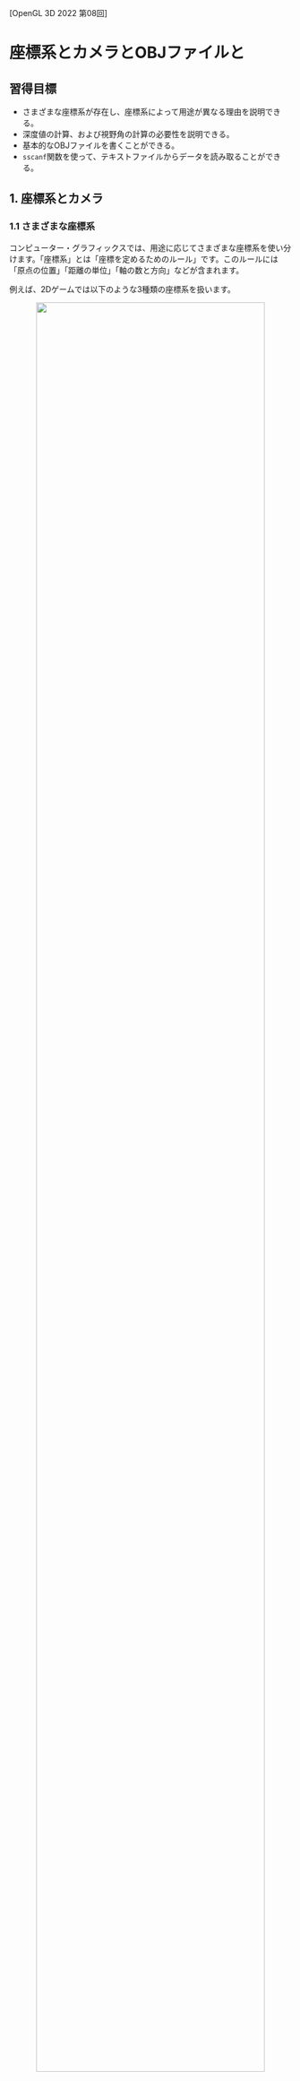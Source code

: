 [OpenGL 3D 2022 第08回]

# 座標系とカメラとOBJファイルと

## 習得目標

* さまざまな座標系が存在し、座標系によって用途が異なる理由を説明できる。
* 深度値の計算、および視野角の計算の必要性を説明できる。
* 基本的なOBJファイルを書くことができる。
* `sscanf`関数を使って、テキストファイルからデータを読み取ることができる。

## 1. 座標系とカメラ

### 1.1 さまざまな座標系

コンピューター・グラフィックスでは、用途に応じてさまざまな座標系を使い分けます。「座標系」とは「座標を定めるためのルール」です。このルールには「原点の位置」「距離の単位」「軸の数と方向」などが含まれます。

例えば、2Dゲームでは以下のような3種類の座標系を扱います。

<p align="center">
<img src="images/08_coordinates_2D.png" width="90%" /><br>
[ワールド座標系]&emsp;&emsp;&emsp;
[クリップ座標系]&emsp;&emsp;&emsp;
[スクリーン座標系]
</p>

* ワールド座標系:<br>
わたしたちが物体の表示位置を決めるときに使います。ワールド座標系には、表示範囲の制限がありません。

* クリップ座標系:<br>
GPUが物体の憑依位置を決めるときに使います。表示範囲は-1～+1で、変更することはできません。表示範囲を超えた位置のデータを切り捨てるための座標系

* スクリーン座標系:<br>
GPUが実際の表示範囲を決めるときに使います。表示範囲は`glViewport`関数を使って設定します。

2Dゲームの場合、人間が扱うワールド座標系からGPUが理解できるクリップ座標系へと変換すれば、それ以上何もする必要はありませんでした。

また、2Dゲームのワールド座標系の単位は「ピクセル」です。そのため、同じく「ピクセル」を単位とするスクリーン座標系は、ワールド座標系と同じものとして扱うことができました。

しかし本当は、上記の3つ以外にさまざまな座標系が隠れています。それらの座標系は、2Dゲームでは他の座標系と同じルールになるので変換の必要がありません。そのため、表に出てこなかったのです。

3Dモデルを表示するには、これまで隠れていたさまざまな座標系についても理解しなければなりません。

以下の図は、コンピューター・グラフィックスで使われる一般的な座標系とその関係を表しています。それぞれの座標系が、異なる原点と軸を持っていることに注目してください。

<p align="center">
<img src="images/08_coordinates_local_00.png" width="12%" />
<img src="images/08_coordinates_local_01.png" width="12%" />
<img src="images/08_arrow.png" width="4%" />
<img src="images/08_coordinates_world.png" width="20%" />
<img src="images/08_arrow.png" width="4%" />
<img src="images/08_coordinates_view.png" width="30%" />
<img src="images/08_arrow.png" width="4%" /><br>
[ローカル座標系]&emsp;&emsp;&emsp;&emsp;
[ワールド座標系]&emsp;&emsp;&emsp;&emsp;&emsp;
[ビュー座標系]&emsp;&emsp;&emsp;<br>
<br>
<img src="images/08_coordinates_clip.png" width="30%" />
<img src="images/08_arrow.png" width="4%" />
<img src="images/08_coordinates_ndc.png" width="20%" />
<img src="images/08_arrow.png" width="4%" />
<img src="images/08_coordinates_screen.png" width="30%" /><br>
[クリップ座標系]&emsp;&emsp;&emsp;&emsp;
[正規化デバイス座標系]&emsp;&emsp;&emsp;
[スクリーン座標系]
</p>

* **ローカル座標系**<br>
3Dモデルを定義する座標系です。モデル座標系、オブジェクト座標系とも呼ばれます。一般的に、頂点シェーダの入力はこの座標系になります。原点は、3Dモデルの中心か足元とされることが多いです。2Dゲームの場合、回転、拡大縮小を行ったり、ゲームオブジェクトに複数の画像を貼り付けたりするときに登場します。それらを行わない場合は登場しません。

* **ワールド座標系**<br>
3Dモデル同士の位置関係を定義する座標系です。原点はシーンの中心とされることが多いです。ローカル座標系からワールド座標系への変換は「モデル変換」または「ワールド変換」と呼ばれます。2Dゲームと3Dゲームの両方にとって、もっとも重要な座標系になります。

* **ビュー座標系**<br>
視点を基準とする座標系です。カメラ座標系、視点(Eye)座標系とも呼ばれます。原点は視点の座標になります。ワールド座標系からビュー座標系への変換は「ビュー変換」と呼ばれます。多くの2Dゲームでは、カメラの位置と向きが固定されていることから、ビュー座標系を飛ばして直接クリップ座標系へと変換するほうが効率的です。そのため、表に見えることは少ないです。

* **クリップ座標系**<br>
クリッピングという、画面に映らない部分を除去する処理のための座標系です。頂点シェーダ(テッセレータやジオメトリシェーダも使う場合、それらの中で最後に実行されるシェーダ)から出力される座標は、この座標系で定義されていなければなりません。ビュー座標系からクリップ座標系への変換は「プロジェクション変換」と呼ばれます。GPUが直接扱えるのはこの座標系だけなので、2Dでも3Dでも意識せざるを得ません。

* **正規化デバイス(NDC)座標系**<br>
クリップ座標系のX,Y,Z要素をW要素で除算した座標系です。この変換はクリッピングの直後に行われ、PAへの入力になります。英語の頭文字(Normalized Device Coordinates)から、NDC座標系とも呼ばれます。<br>
頂点座標を正規化デバイス座標系に変換したとき、XYZのいずれかの要素が1より大きいか、または-1より小さい場合は描画がスキップされます。画面外の頂点を描画するのは無駄だからです。クリップ座標系から正規化デバイス座標系への変換は`GPU`が自動的に行います。そのため、この変換には特に名前はありません。<br>
2Dゲームの場合、クリップ座標系の`w`要素は常に`1`です。座標を`1`で除算しても結果は変わらないため、正規化デバイス座標系を意識することはありません。

* **スクリーン座標系**<br>
フレームバッファ上の座標系です。ウィンドウ座標系とも呼ばれます。OpenGLでは左下が原点です。ここまでの座標系は3D座標(2Dは3Dの特殊ケース)を扱いましたが、スクリーン座標系は2Dの座標系になります。3Dの正規化デバイス座標系から2Dスクリーン座標系への変換は`GPU`が自動的に行います。そのため、この変換には特に名前はありません。

このように多くの座標系を扱わなくてはならない理由は、それぞれの座標系ごとに、得意な座標の操作、苦手な座標の操作が存在するためです。例えば、物体の向きや大きさを変更するにはローカル座標系が適しています。

一方で、カメラから見た景色を扱うにはビュー座標系が、「画面外」を判定するにはクリップ座標系が適しています。

>ある座標系で定義された座標を、別の座標系で表される座標に変換する操作を「座標変換」といいます。

### 1.2 右手座標系と左手座標系

ここまでは、目的に応じた座標系を説明してきました。それとは別に、各軸の向きに注目した座標系の分類があります。それが、「右手座標系」と「左手座標系」です。これは、親指から順にX,Y,Zの軸を割り当てていった時、ある座標系がどちらの手で表現できるかを示しています。

<p align="center">
<img src="images/03_handed_coordinates.png" width="50%" />
</p>

OpenGLでは伝統的に右手座標系が使われます。右手座標系は数学で一般的な座標系だからです。ところが、クリップ座標系から先、つまりフラグメントシェーダーでは左手座標系が使われます。GPUにとっては、左手座標系ほうが扱いやすいからです。

このため、OpenGLの頂点シェーダーは、通常の座標変換に加えて右手座標系と左手座標系の変換も行う必要があります。幸いなことに、右手座標系と左手座標系の変換はZ座標の符号を逆にするだけです。

>**【最初から左手座標系を使うわけにはいかないの？】**<br>
>可能です。実際、そのほうが座標変換は分かりやすくなるでしょう。しかし、現代のGPUは左手座標系を採用するDirectXとともに発展してきましたが、OpenGLはそれ以前から右手座標系を採用していました。<br>
そうした歴史的背景から、既存のOpenGL用プログラムやライブラリは、ほとんどが右手座標系を採用しています。そのため、右手座標系を使うほうがライブラリを利用しやすくなります。もちろん、既存の資産を捨て去り、全てのプログラムを自分で作り上げるつもりなら、どちらでも好きな座標系を使うことができます。

### 1.3 深度テストを有効にする

一枚板が回転するだけでは立体感が足りませんね。もう少しデータを追加してみましょう。プリミティブバッファの表示テスト用のデータを、次のように変更してください。

```diff
   // プリミティブバッファの表示テスト用データを追加
   {
     const Mesh::Vertex vertices[] = {
-      { { -1, -1,  0 }, { 0, 0 } },
-      { {  1, -1,  0 }, { 1, 0 } },
-      { {  1,  1,  0 }, { 1, 1 } },
-      { { -1,  1,  0 }, { 0, 1 } },
+      { { -1, -1,  1 }, { 0, 0 } },
+      { {  1, -1,  1 }, { 1, 0 } },
+      { {  1,  1,  1 }, { 1, 1 } },
+      { { -1,  1,  1 }, { 0, 1 } },
+
+      { {  1, -1, -1 }, { 0, 0 } },
+      { { -1, -1, -1 }, { 1, 0 } },
+      { { -1,  1, -1 }, { 1, 1 } },
+      { {  1,  1, -1 }, { 0, 1 } },
     };
     const uint16_t indices[] = {
       0, 1, 2, 2, 3, 0,
+      4, 5, 6, 6, 7, 4,
     };
     primitiveBuffer->AddPrimitive(
```

データを変更したら、ビルドして実行してください。2枚の平面が表示されていたら成功です。ですが、見え方がすこし変です。奥にあるはずの平面が、手前の平面を透かして見えてしまっています。

<p align="center">
<img src="images/08_result_00.png" width="45%" />
</p>

奥にあるはずの平面が透けて見えるのは、OpenGLがインデックスデータを前から順番に描画し、ピクセルは「描いた順番で上書き」されるためです。OpenGLの初期設定では、空間における前後関係は一切考慮されないのです。

OpenGLで前後関係を考慮させるには「深度テスト」を有効にする必要があります。`MainLoop`関数にある「3Dモデルの表示テスト」プログラムに、次のプログラムを追加してください。

```diff
     {
       glUseProgram(*progStandard3D);
       glBindVertexArray(*primitiveBuffer->GetVAO());
+
+      glEnable(GL_DEPTH_TEST); // 深度テストを有効化

       // アスペクト比をユニフォーム変数にコピー
       int w, h;
```

`glEnable`(ジーエル・イネーブル)関数は、指定されたOpenGLコンテキストの機能を有効にします。

<p><code class="tnmai_code"><strong>【書式】</strong><br>
void glEnable(機能を表すマクロ定数);
</code></p>

深度テストを示すマクロ定数は`GL_DEPTH_TEST`(ジーエル・デプス・テスト)です。

#### 深度テストと深度バッファ

ピクセルの深度値(奥行き方向の位置をあらわす値)は、自動的に「深度バッファ」に書き込まれます。深度バッファの縦横サイズはカラーバッファと同じで、画面に表示される各ピクセルの深度値が記録されます。

深度テストを有効にすると、以前の描画で書き込まれた深度バッファの値と、これから書き込もうとするピクセルの深度値が比較されるようになります。

比較の結果、「これから書き込もうとするピクセルの深度値」のほうが手前にあると判断された場合のみ、ピクセルが書き込まれます。その結果、ピクセル単位の前後関係が正しく処理されるという仕組みです。

ところで、OpenGLコンテキストの設定が自動的にもとに戻ることはありません。そのため、スプライトを描画するときは深度テストを無効に戻しておく必要があります。スプライトを描画するプログラムに、次のプログラムを追加してください。

```diff
     // 描画に使うシェーダを指定
     glUseProgram(*progSprite);
+
+    glDisable(GL_DEPTH_TEST); // 深度テストを無効化

     // アルファブレンドを有効化
     glEnable(GL_BLEND);
```

プログラムが書けたらビルドして実行してください。・・・何も表示されませんね？

<p align="center">
<img src="images/08_result_01.png" width="45%" />
</p>

### 1.4 深度値の計算方法を改善する

実は、深度テストを有効にしただけでは意図した描画結果になりません。第06回テキストでは、「GPUはラスタライゼーション(RS)ステージで以下の計算を行う」として、次の式を紹介しました。

`gl_Position /= gl_Position.w`

深度バッファには、この計算を行った後の深度値(Z値)が記録されます。

また、`gl_Position.z`と`gl_Position.w`の値は頂点シェーダにおいて、次のように設定したのでした。

```c++
gl_Position.zw = -outPosition.zz;
```

見てのとおり、`gl_Position.z`と`gl_Position.w`の両方に`-outPosition.z`を設定しています。当然ですが、`-outPosition.z / -outPosition.z`の結果は常に`1`になります(`z`がゼロの場合を除く)。

深度テストは「深度バッファの値と、描画するピクセルの深度値を比較する」ことで行われるため、深度値の計算結果が常に`1`になってしまうと、比較する意味がなくなってしまいます。

そこで、計算結果が深度値によって異なるように、`gl_Position.z`に設定する値を調整する必要があります。

この方法では、次の2つの段階を踏んで深度値を補正します。

>1. 「奥行き(Z軸)方向の描画範囲」を決める。手前側の境界を`near`(ニア)、奥側の境界を`far`(ファー)とする。
>2. 計算結果について、深度値が`near`と等しい場合に`-1`、`far`と等しい場合に`1`となるような計算式を求める。

1の「奥行方向の描画範囲」は、例えば`near=1m`、`far=1000m`のように設定します。

>深度バッファの最適な範囲はゲーム内容によって異なります。手前側をできるだけ遠くに設定するのが定石です。そうすることで、深度バッファのビット数を効率的に利用できます。

OpenGLの深度バッファは最小値(手前)が`-1`、最大値(奥)が`+1`となります。そこで、深度値が`near`のとき`-1`、`far`のとき`+1`となるような計算式を求めます。

これは、定数`A`と`B`があるとして、次の条件を満たす式を求めるということです。

`-1 <= (A * 深度値 + B) <= +1`

しかし、実際には深度値ではなく、`gl_Position.w`で除算したものが計算結果になります。`w`は深度値そのものなので、正しい式は次のようになります。

`-1 <= (A / 深度値 + B) <= +1`

そして、深度値が`near`のとき`-1`、`far`のとき`+1`になるのですから、

`A / near + B = -1` ...①<br>
`A / far + B = 1` ...②

を満たす`A`と`B`を求めればよいことになります。まず`A`を求めるために`B`を消去します。これは②-①とすれば求められます。

```c++
(A / far + B) - (A / near + B) = 2

Bを消し、Aを共通因数としてくくり出す
A * (1 / far - 1 / near) = 2

両辺を(1 / far - 1 / near)で割る
A = 2 / (1 / far - 1 / near)

1/farと1/nearを通分
A = 2 / ((near / far * near) - far / near * far))

整理する
A = 2 / ((near - far) / (far * near))
A = 2 * far * near / (near - far)
```

そして、`B`を求めるには①(または②)に`A`を代入します。

```c++
(2 * far * near / (near - far)) / near + B = -1

整理する
(2 * far / (near -far)) + B = -1

両辺から(2 * far / (near - far))を引く
B = -1 - (2 * far / (near - far))

-1を通分
B = (-(near - far) - 2 * far) / (near - far)
B = (-far - near) / (near - far)

右辺の分子分母に-1を掛けて整理する
B = -(-far - near) / -(near - far)
B = (far + near) / (far - near)
```

最後に、`A`と`B`の分母を合わせるために、`A`の式を次のように変形します。

```c++
A = 2 * far * near / (near - far)

右辺の分子分母に-1を掛けて整理する
A = -2 * far * near / -(near - far)
A = -2 * far * near / (far - near)
```

これで`A`と`B`を求めることができました。それから、最終的な計算結果は`gl_Position.z / gl_Position.w`になるので、頂点シェーダで`gl_Position.z`に値を設定するには少し工夫が必要です。

`gl_Position.z`に設定する値は、次のように式を変形することで求められます。

```c++
gl_Position.z / gl_Position.w = A / outPosition.z + B

両辺にgl_Position.wを掛ける
gl_Position.z = A + B * gl_Position.w

ここでgl_Position.w = -outPosition.zなので
gl_Position.z = A + B * -outPosition.z

順番を整理すると
gl_Position.z = -outPosition.z * B + A
```

それでは、`A`と`B`の値を使って深度値の計算を修正しましょう。`standard_3D.vert`を開き、`gl_Position`の計算を次のように変更してください。

```diff
   // 平行移動
   outPosition += translate;

   outTexcoord = inTexcoord * vec2(1, -1) + vec2(0, 1);
+
+  // 深度値の計算結果が-1～+1になるようなパラメータA, Bを計算
+  const float near = 0.5;
+  const float far = 1000;
+  const float A = -2 * far * near / (far - near);
+  const float B = (far + near) / (far - near);
+
   gl_Position.x = outPosition.x * invAspect; // 縦横比を補正
   gl_Position.y = outPosition.y;
-  gl_Position.zw = -outPosition.zz;
+  gl_Position.z = -outPosition.z * B + A; // 深度値を補正
+  gl_Position.w = -outPosition.z;
 }
```

プログラムが書けたらビルドして実行してください。2枚の平面が表示され、奥にある平面が透けなくなっていたら成功です。

<p align="center">
<img src="images/08_result_02.png" width="45%" />
</p>

### 1.5 視野角を設定する

3Dにおいて、画面に表示する範囲を決めるパラメータは`near`と`far`だけではありません。もうひとつ「視野角(しやかく)」と呼ばれるパラメータが存在します。

視野角は名前のとおり、視野、つまり画面に映る領域の角度を決めるものです。カメラを触ったことがある方であれば「画角」という単語を聞いたことがあるかもしれません。画角と視野角はほぼ同じものです。

視野角はX,Y座標の拡大率として表現されます。

視野角を狭くするとX, Y座標が拡大されるため、画面に映る範囲が狭くなります。これはズームレンズと同じ効果です。逆に視野角を広くすると、X, Y座標が縮小されて広い範囲が描画されるので、広角レンズで撮影したような画面になります。

視野角を拡大率に変換するには`tan`(タンジェント)を使います。

<p align="center">
<img src="images/08_field_of_view.png" width="25%" /><br>
[視野角θとZ値の拡大率<code>Z*tan(θ/2)</code>の関係]
</p>

一般的に、視野角には左右を合わせた角度を指定します。そのため、`tan`の引数は「視野角/2」になります。`Z*tan(θ/2)`は、視野角を考慮したX, Y座標の除算値です。

`-outPosition.z`のかわりに`-outPosition.z*tan(θ/2)`によってX, Y座標を除算することで、視野角を考慮した遠近法になります。遠近法適用後の座標を`xy'`とすると、式は

`xy' = gl_Position.xy / (gl_Position.w * tan(θ/2))`

となります(`Z`が`gl_Position.w`に変わっているのは、`-outPosition.z`が代入されているため)。ただ、GPUが行うのはあくまで`gl_Position.w`で除算することだけです。そこで式を次のように変形します。

`xy' = (gl_Position.xy / tan(θ/2)) / gl_Position.w`

このようにすることで、`gl_Position.xy / tan(θ/2)`の部分を先に計算することができます。それでは`standard_3D.vert`を開き、`gl_Position`の計算を次のように変更してください。

```diff
   const float far = 1000;
   const float A = -2 * far * near / (far - near);
   const float B = (far + near) / (far - near);
+
+  // 垂直視野角(ラジアン)
+  const float fovY = 60;
+  const float rad = fovY * acos(-1) / 180;
+  const float invTanHalfFovY = 1 / tan(rad / 2);

-  gl_Position.x = outPosition.x * invAspect; // 縦横比を補正
-  gl_Position.y = outPosition.y;
+  gl_Position.x = outPosition.x * invAspect * invTanHalfFovY;
+  gl_Position.y = outPosition.y * invTanHalfFovY;
   gl_Position.z = -outPosition.z * B + A;
   gl_Position.w = -outPosition.z;
```

視野角θは`fovY`(エフオーブイ・ワイ)変数で指定しています。`fov`は`field of view`(フィールド・オブ・ビュー、「視野角」という意味)の短縮形で、`Y`はY軸方向の視野角であることを表しています。

視野角には「水平視野角」と「垂直視野角」があり、どちらかが決まれば、他方はアスペクト比から計算できます。

`rad`(ラッド)は`radian`(ラジアン、弧度法)の短縮形です。三角関数は弧度法(ラジアン)で角度を指定する必要があるので、度数法である`fovY`の値を変換しています。

`invTanHalfFovY`(インブ・タン・ハーフ・エフオーブイ・ワイ)は、式をそのまま名前にしたものです。`inv`は逆数`inverse`(インバース)の短縮形です。

プログラムが書けたらビルドして実行してください。視野角を90°から60°に<ruby>狭<rt>せば</rt></ruby>めたので、図形が少し拡大気味に表示されるはずです。

なお、垂直視野角60°のときの水平視野角は、画面サイズが1280x720の場合、`60 * 1280 / 720`から約107°となります。FPSタイプのゲームでは水平視野角で設定することが多いので、こちらを基準として採用するのも悪くない考えです。

<p align="center">
<img src="images/08_result_03.png" width="45%" />
</p>

「深度値の変換」と「視野角の変換」は、合わせて「投影変換(とうえいへんかん)」または「射影変換(しゃえいへんかん)」と呼ばれます。

>**【透視投影と平行投影】**<br>
>3Dモデルの表示のように「視点からの距離によって見かけの大きさが変化する」ような変換を「透視投影変換」と呼びます。また、2Dスプライトのように「視点からの距離が違っても大きさは変わらない」変換は「平行投影変換」と呼ばれます。

### 1.6 裏面カリング

2D画像と異なり、多くの3Dモデルは厚みを持ちます。これは、どの方向から見ても、手前と奥の両方にプリミティブが存在することを意味します。

この場合、奥側のプリミティブは常に手前にプリミティブによって遮られるので、画面に表示されることはありません。表示されないプリミティブを描画するのは無駄なので、奥側のプリミティブを描画しない設定が存在します。

それが「裏面(りめん)カリング」です。裏面カリングという名前は、「裏向きのプリミティブは表示しない」という動作から来ています(奥側のプリミティブは常に裏向きになるため)。

裏面カリングを有効にするには、`glEnable`関数の引数に`GL_CULL_FACE`(ジーエル・カル・フェイス)を指定します。`Engine.cpp`を開き、3Dモデルの表示テストを行うプログラムに次のプログラムを追加してください。

```diff
       glBindVertexArray(*primitiveBuffer->GetVAO());

       glEnable(GL_DEPTH_TEST); // 深度テストを有効化
+      glEnable(GL_CULL_FACE);  // 裏面カリングを有効化

       // アスペクト比をユニフォーム変数にコピー
       int w, h;
```

深度テストと同じく、裏面カリングの設定もスプライト描画前にはもとに戻しておく必要があります。スプライトを描画するプログラムに、次のプログラムを追加してください。

```diff
     // 描画に使うシェーダを指定
     glUseProgram(*progSprite);

     glDisable(GL_DEPTH_TEST); // 深度テストを無効化
+    glDisable(GL_CULL_FACE);  // 裏面カリングを無効化

     // アルファブレンドを有効化
     glEnable(GL_BLEND);
```

プログラムが書けたらビルドして実行してください。奥側の平面が表示されず、手前に来た平面だけが表示されていたら成功です。

>**【表裏の判定方法】**<br>
>描画する三角形を構成する3つの頂点が、画面上で反時計回りの順番になっていたら表、時計回りになっていたら裏と判定されます。

<pre class="tnmai_assignment">
<strong>【課題01】</strong>
表示テスト用の頂点データとインデックスデータに左右の平面を追加し、上から見て□の形になるようにしなさい。以下に立方体の座標を示しますので参考にしてください。
<p align="center"><img src="images/08_cube_practice.png" width="33%" /></p></pre>

### 1.7 シェーダにビュー変換を追加する

プリミティブがひとつだけでは3D空間という雰囲気が足りませんね。ちょっと、表示するプリミティブの数を増やしましょう。3Dモデルの表示テストを行うプログラムに、次のプログラムを追加してください。

```diff
       const GLuint tex[] = { *texBox };
       glBindTextures(0, 1, tex);
+      for (float x = 0; x < 3; ++x) {
+        glProgramUniform3f(*progStandard3D, 0,
+          x * 4 - 4, 0, -12);
         Mesh::Draw(primitiveBuffer->GetPrimitive(0));
+      }

       glBindTextures(0, 1, nullptr);
       glBindVertexArray(0);
       glUseProgram(0);
```

プログラムが書けたらビルドして実行してください。3つの箱が表示されていたら成功です。

<p align="center">
<img src="images/08_result_04.png" width="45%" />
</p>

<pre class="tnmai_assignment">
<strong>【課題02】</strong>
X軸方向に加えて、Y軸方向に3列、Z軸方向に3列、合計で27個の箱を表示しなさい。
中心の箱の座標は(x=0, Y=0, z=-12)で、Y軸とZ軸の箱同士の間隔は、X軸と同じ4mにすること。
<p align="center"><img src="images/08_result_05.png" width="33%" /></p></pre>

<pre class="tnmai_assignment">
<strong>【課題03】</strong>
表示テスト用データに上下の平面を追加し、箱を完成させなさい。
<p align="center"><img src="images/08_result_06.png" width="33%" /></p></pre>

3D空間の特徴のひとつに、「視点(カメラ)を自由に動かせる」ことが挙げられます。もっとも、実際のゲームでは完全な自由はなく、ある程度制限されているものです。

>以後は、視点のことを「カメラ」と呼ぶことにします。カメラのように物理的に存在するモノのほうが、「視点」という抽象的な言葉よりも想像しやすいと考えられるからです。

例えば、2Dシューティングを3D化したゲームでは、カメラは上から見下ろすような位置にあり、イベントシーンなどをのぞいて大きく動くことはありません。

しかし、カメラから見た画像を作り出すプログラムは、カメラが大きく動く場合でも、ほとんど動かない場合でも同じようなプログラムを書く必要があります。

というのは、「カメラの動きを制御するプログラム」と、「カメラの位置と向きから画面を作り出すプログラム」は独立したものだからです。

現在、本テキストの目的は「2Dシューティングゲーム3D化する」ことなので、カメラの動きはあまり考える必要はありません。しかし、後者の「カメラの位置と向きから画面を作り出すプログラム」は作成する必要があります。

「カメラの位置と向きから画面を作り出す」ことを「ビュー変換」といいます。ビュー変換は

>ワールド座標系の頂点の座標を、カメラから見た相対座標に変換する

処理のことです。

ビュー変換は頂点座標を操作するので、頂点シェーダに追加するのが適切です。`standard_3D.vert`を開き、ビュー変換に必要なユニフォーム変数の定義を追加してください。

```diff
 layout(location=1) uniform vec2 sincos;
 layout(location=2) uniform vec3 scale;
 layout(location=3) uniform float invAspect; // アスペクト比の逆数
+layout(location=4) uniform vec3 cameraPosition; // カメラの座標
+layout(location=5) uniform vec2 cameraSinCosX;  // カメラのX軸回転

 void main()
 {
```

続いて、カメラから見た画面になるように頂点座標を変換します。これは次の2段階の処理で実行します。

>1. 「カメラ座標を原点とする位置」に移動。これは、座標からカメラの位置を引くことで実現できる。
>2. 1で移動した座標を「カメラの右方向がX軸、正面がZ軸」となるように回転。これは、カメラの回転(↺)と逆方向(↻)に回転させることで実現できる。

`outPosition`を計算するプログラムの下に、次のプログラムを追加してください。

```diff
   // 平行移動
   outPosition += translate;
+
+  // カメラ座標が原点となるように平行移動
+  pos = outPosition - cameraPosition;
+
+  // カメラの右方向がX軸、正面がZ軸となるように回転
+  s = -cameraSinCosX.x; // 回転方向を反時計回りから時計回りに変換
+  c = cameraSinCosX.y;
+  outPosition.x = pos.x;
+  outPosition.y = -pos.z * -s + pos.y * c;
+  outPosition.z =  pos.z * c + pos.y * s;

   outTexcoord = inTexcoord * vec2(1, -1) + vec2(0, 1);

   // 深度値の計算結果が-1～+1になるようなパラメータA, Bを計算
   const float near = 0.5;
```

ビュー変換を追加したことで、座標変換の流れは

>ローカル座標系→ワールド座標系→ビュー(カメラ)座標系→クリップ座標系

となりました。これが座標変換の完成形です。

### 1.8 カメラオブジェクトを追加する

次に、ビュー変換に必要となる「カメラの位置や向き」を用意します。カメラはゲームオブジェクトとして管理したいのですが、現在の`GameObject`クラスには三次元の姿勢を表現する能力が不足しています。

そこで、`GameObject`クラスにZ座標と回転情報を追加します。`GameObject.h`を開き、`GameObject`クラスの定義に次のプログラムを追加してください。

```diff
   std::string name;            // オブジェクト名
   float x = 0;                 // X座標
   float y = 0;                 // Y座標
+  float z = 0;                 // Z座標
+  float rotation[3] = { 0, 0, 0 }; // 回転
   int priority = 0;            // 表示優先順位
   ComponentList componentList; // コンポーネント配列
```

次に`Engine.h`を開き、`Engine`クラスの定義にカメラを表す変数を追加してください。

```diff
   // 3Dモデル用の変数
   ProgramPipelinePtr progStandard3D;
   Mesh::PrimitiveBufferPtr primitiveBuffer;
+  GameObjectPtr cameraObject;

   ScenePtr scene; // 実行中のシーン
   ScenePtr nextScene; // 次のシーン
```

続いて`Engine.cpp`を開き、`Initialize`メンバ関数にある「3Dモデル用のバッファを作成」するプログラムの下に、次のプログラムを追加してください。

```diff
   // 3Dモデル用のバッファを作成
   primitiveBuffer = Mesh::PrimitiveBuffer::Create(
     sizeof(Mesh::Vertex) * 100'000, sizeof(uint16_t) * 300'000);
+
+  // メインカメラを作成
+  cameraObject = Create<GameObject>("Main Camera");
+  cameraObject->y = 15;
+  cameraObject->rotation[0] =
+    -60.0f * acos(-1.0f) / 180.0f; // カメラを斜め下に向ける

   // プリミティブバッファの表示テスト用データを追加
   {
```

最後に、`MainLoop`メンバ関数の「3Dモデルの表示テスト」プログラムに、次のプログラムを追加してください。

```diff
       glfwGetWindowSize(window, &w, &h);
       const float aspect = static_cast<float>(w) / h; // アスペクト比
       glProgramUniform1f(*progStandard3D, 3, 1.0f / aspect);
+
+      // 3D表示用のカメラ情報を設定
+      glProgramUniform3f(*progStandard3D, 4,
+        cameraObject->x, cameraObject->y, cameraObject->z);
+      glProgramUniform2f(*progStandard3D, 5,
+        sin(cameraObject->rotation[0]), cos(cameraObject->rotation[0]));

       static TexturePtr texBox = Texture::Create("Res/box.tga");
       static float rotate = 0;
```

プログラムが書けたらビルドして実行してください。箱を上から見下ろすような表示になっていたら成功です。

<p align="center">
<img src="images/08_result_07.png" width="45%" />
</p>

### 1.9 カメラコンポーネントを作成する

今度は、視野角による拡大率や深度値のパラメータを、C++プログラムから変更できるようにします。そのために、「カメラコンポーネント」を作成します。

プロジェクトの`Src/Component`フォルダに`Camera.h`という名前のヘッダファイルを追加してください。追加したファイルを開き、次のプログラムを追加してください。

```diff
+/**
+* @file Camera.h
+*/
+#ifndef COMPONENT_CAMERA_H_INCLUDED
+#define COMPONENT_CAMERA_H_INCLUDED
+#include "../Component.h"
+#include <math.h>
+
+/**
+* カメラコンポーネント
+*/
+class Camera : public Component
+{
+public:
+  Camera() = default;
+  virtual ~Camera() = default;
+
+  virtual void Update(GameObject& gameObject, float deltaTime) override
+  {
+    // 遠近法パラメータA, Bを計算
+    A = -2 * far * near / (far - near);
+    B = (far + near) / (far - near);
+
+    // 視野角による拡大率を計算
+    const float rad = fovY * acos(-1.0f) / 180;
+    fovScaleY = 1 / tan(rad / 2);
+    fovScaleX = aspect * fovScaleY;
+  }
+
+  float near = 1;   // 近平面
+  float far = 1000; // 遠平面
+  float fovY = 60;  // 視野角
+  float aspect = 9.0f / 16.0f; // アスペクト比
+
+  // ユニフォーム変数に設定するパラメータ
+  float fovScaleX = 1;  // 視野角による拡大率
+  float fovScaleY = 1;  // 視野角による拡大率
+  float A = 0.01f;      // 遠近法パラメータA
+  float B = 0.99f;      // 遠近法パラメータB
+};
+
+#endif // COMPONENT_CAMERA_H_INCLUDED
```

`Update`関数では、ユニフォーム変数に送るためのパラメータを計算しています。これらはシェーダに書いた計算式と同じものです(シェーダ側の計算式はあとで消します)。

アスペクト比と拡大率はこの時点で乗算しておきます。

次に、作成したカメラコンポーネントをカメラオブジェクトに追加しましょう。`Engine.cpp`を開き、`Camera.h`をインクルードしてください。

```diff
 #include "Texture.h"
 #include "Mesh.h"
 #include "VertexArray.h"
+#include "Component/Camera.h"
 #include <Windows.h>
 #include <fstream>
```

続いて、`Initialize`関数にある「メインカメラを作成」するプログラムに、次のプログラムを追加してください。

```diff
   cameraObject = Create<GameObject>("Main Camera");
   cameraObject->y = 15;
   cameraObject->rotation[0] = -60.0f * acos(-1.0f)/ 180.0f;
+  cameraObject->AddComponent<Camera>();

   // プリミティブバッファの表示テスト用データを追加
   {
```

それでは、カメラコンポーネントのパラメータをユニフォーム変数にコピーしましょう。`MainLoop`関数にある「アスペクト比をユニフォーム変数にコピー」するプログラムを、次のように変更してください。

```diff
     {
       glUseProgram(*progStandard3D);
       glBindVertexArray(*primitiveBuffer->GetVAO());
-
-      // アスペクト比をユニフォーム変数にコピー
-      int w, h;
-      glfwGetWindowSize(window, &w, &h);
-      const float aspect = static_cast<float>(w) / h; // アスペクト比
-      glProgramUniform1f(*progStandard3D, 3, 1.0f / aspect);

       // 3D表示用のカメラ情報を設定
+      Camera& camera = static_cast<Camera&>(*cameraObject->componentList[0]);
+      glProgramUniform4f(*progStandard3D, 3,
+        camera.fovScaleX, camera.fovScaleY, camera.A, camera.B);
       glProgramUniform3f(*progStandard3D, 4,
         cameraObject->x, cameraObject->y, cameraObject->z);
```

最後にシェーダを変更します。`standard_3D.vert`を開き、ユニフォーム変数の定義を次のように変更してください。

```diff
 layout(location=0) uniform vec3 translate;
 layout(location=1) uniform vec2 sincos;
 layout(location=2) uniform vec3 scale;
+
+// x: 視野角による水平拡大率
+// y: 視野角による垂直拡大率
+// z: 遠近法パラメータA
+// w: 遠近法パラメータB
-layout(location=3) uniform float invAspect; // アスペクト比の逆数
+layout(location=3) uniform vec4 cameraData;
+
 layout(location=4) uniform vec3 cameraPosition; // カメラ座標
 layout(location=5) uniform vec2 cameraSinCosX;  // カメラX軸回転
```

```diff
   outPosition.z =  pos.z * c + pos.y * s;

   outTexcoord = inTexcoord * vec2(1, -1) + vec2(0, 1);
-
-  // 深度値の計算結果が-1～+1になるようなパラメータA, Bを計算
-  const float near = 0.5;
-  const float far = 1000;
-  const float A = -2 * far * near / (far - near);
-  const float B = (far + near) / (far - near);
-
-  // 垂直視野角(ラジアン)
-  const float fovY = 60;
-  const float rad = fovY * acos(-1) / 180;
-  const float invTanHalfFovY = 1 / tan(rad / 2);

-  gl_Position.x = outPosition.x * invAspect * invTanHalfFovY;
-  gl_Position.y = outPosition.y * invTanHalfFovY;
-  gl_Position.z = -outPosition.z * B + A;
+  gl_Position.x = outPosition.x * cameraData.x;
+  gl_Position.y = outPosition.y * cameraData.y;
+  gl_Position.z = -outPosition.z * cameraData.w + cameraData.z;
   gl_Position.w = -outPosition.z;
```

プログラムが書けたらビルドして実行してください。計算をシェーダからカメラコンポーネントに移しただけなので、見た目は変わらないはずです。

<p align="center">
<img src="images/08_result_07.png" width="45%" />
</p>

>**【1章のまとめ】**
>
>* 
>* 
>* 

<div style="page-break-after: always"></div>

## 2. OBJファイルを読み込む

### 2.1 ファイル形式の選択

箱の3Dモデルデータを作成したとき、「単純な立方体程度のモデルでも、手作業で頂点データやインデックスデータを定義するのは大変だ」と感じたのではないでしょうか。

しかし、世の多くの図形データは数千、数万の頂点データから作られています。そんな大量のデータを手作業で書くことは不可能、とは言いませんが非現実的です。

そのため、通常は図形作成用のアプリケーションを使います。このようなアプリは「3Dモデリングソフト」と呼ばれます。世の中にはさまざまな3Dモデリングソフトがあり、それぞれ価格や得意な分野が異なります。

ここで問題となるのは、ソフトによって作成されるデータの形式が異なることです。しかも、それらは3Dモデリングソフト自身が使うために設計されているため、ほかのアプリやOpenGLで使うことが難しいのです。

それでは不便なので、異なるアプリ間でデータをやり取りするための汎用形式が存在します。今回は汎用形式のひとつである`OBJ`(オブジェ)形式を扱います。

OBJ形式を選んたのは、仕様が小さくて比較的プログラミングが簡単なうえ、対応しているツールが多いからです。

>**【OBJ(オブジェ)形式について】**<br>
>Advanced Visualizer(アドバンスド・ビジュアライザ)というツールのために開発されたファイル形式です。仕様が非常に小さくまとまっていて扱いやすいのですが、標準では頂点カラーが定義できない、アニメーションを扱えないなどの制約があります。しかし、単純であること、仕様が公開されていること、定義された時期が古いために長く使われていることの3点から、ほとんどの3Dモデリングソフトが読み書きに対応しています。

### 2.2 OBJファイルを追加する

OBJファイルの仕様では、点・線・三角形に加えて多角形や曲線、曲面も定義できます。しかし、とりあえず必要なのは三角形の読み込み機能だけです。まずはこの機能を作成していきます。

OBJファイルの拡張子は`.obj`ですが、中身は単なるテキストファイルです。そのため、テキストエディタで中身を見たり編集することができます。ただ、`.obj`はありふれた名前なので、他の種類のファイルに使われていたりします。

例えば、Visual Studioはアプリをビルドするときの一時的なファイルとして、CPPファイルから拡張子が`.obj`のファイルを作成します(`x64/Debug`フォルダを見てみるとよいでしょう)。

そのため、Visual Studioプロジェクトに拡張子`.obj`のファイルを追加すると、3Dモデルファイルではなくビルド用のファイルだと認識されてしまいます。

Visual Studioプロジェクトには、3Dモデル用のOBJファイルを追加しないほうが無難でしょう。そんなわけなので、OBJファイルを作成するにはWindowsの「エクスプローラー」を使うことになります。

「エクスプローラー」でプロジェクトの`Res`フォルダを開き、`box.obj`という名前の新規ファイルを追加してください(「ホーム→新しいアイテム→テキストドキュメント」を選択)。

>**【Visual Studioからプロジェクトフォルダを開く】**<br>
>ソリューションエクスプローラーに表示されているプロジェクト名(ソリューションではない)を右クリックして、下のほうにある「エクスプローラーでフォルダーを開く」を選択すると、プロジェクトのフォルダを開くことができます。<br>
>また、開いているファイルのタブを右クリックして「このアイテムのフォルダーを開く」を選択すると、ファイルの置かれたフォルダを開くことができます。

`box.obj`を作成したら、「右クリック→プログラムから開く」を選択して「メモ帳」を選んでファイルを開いてください。

ファイルを開いたら、以下のテキストを入力してください。`v`で始まる行は頂点座標、`vt`で始まる行はテクスチャ座標、`f`で始まる行は平面のインデックスデータです。

>空白の有無に注意すること。

```diff
+# box.obj
+
+v -1 -1  1
+v  1 -1  1
+v  1  1  1
+v -1  1  1
+v  1 -1 -1
+v -1 -1 -1
+v -1  1 -1
+v  1  1 -1
+
+vt 0 0
+vt 1 0
+vt 1 1
+vt 0 1
+
+f 1/1 2/2 3/3 4/4
+f 5/1 6/2 7/3 8/4
+f 2/1 5/2 8/3 3/4
+f 6/1 1/2 4/3 7/4
+f 4/1 3/2 8/3 7/4
+f 2/1 1/2 6/3 5/4
```

OBJファイルには頂点データ用の構文と、インデックスデータ用の構文があります。頂点データは要素ごとに異なる配列として定義されます。頂点データの構文を次に示します。

>**v** *x y z*<br>
>&emsp;頂点の座標を定義します。`v`はvertexの頭文字です。<br>
>&emsp;`x`,`y`,`z`は頂点のX,Y,Z座標を表す浮動小数点数です。

>**vt** *u v*<br>
>&emsp;テクスチャ座標を定義します。`vt`はvertex textureの頭文字です。<br>
>&emsp;`u`,`v`は頂点のU, V座標を表す浮動小数点数です。

>**vn** *i j k*<br>
>&emsp;法線を定義します。`vn`はvertex normalの頭文字です。<br>
>&emsp;`i`,`j`,`k`は法線のX,Y,Z成分を表す浮動小数点数です。<br>
>&emsp;※法線については次回以降のテキストで説明します。

OBJファイルのインデックスデータは頂点データのインデックス番号の組として定義されます。OpenGLとは異なり、番号は1番から始まることに注意してください(0ではありません)。インデックスデータの構文を次に示します。

>**p** *v1*<br>
>&emsp;点を定義します。`p`はpointの頭文字です。<br>
>&emsp;`v1`は点を構成する頂点座標のインデックスです。<br>
>&emsp;OpenGLの`GL_POINTS`プリミティブに相当します。

>**l** *v1 v2 ... vN*<br>
>&emsp;直線を定義します。`l`はlineの頭文字です。<br>
>&emsp;`v1`, `v2`, ...`vN`は直線を構成する頂点座標のインデックスです。<br>
>&emsp;OpenGLの`GL_LINES`プリミティブに相当します。

>**f** *v1 v2 ... vN*<br>
>&emsp;平面を定義します。`f`はfaceの頭文字です。<br>
>&emsp;`v1`, `v2`, ...`vN`は平面を構成する頂点座標のインデックスです。<br>
>&emsp;OpenGLの`GL_TRIANGLES`プリミティブに相当します。

>**f** *v1/vt1 v2/vt2 ... vN/vtN*<br>
>&emsp;`f`のバリエーションで、頂点座標とインデックス座標の組を指定します。<br>
>&emsp;`vt1`, `vt2`, ...`vtN`は平面を構成するテクスチャ座標のインデックスです。<br>
>&emsp;頂点座標インデックスとテクスチャ座標インデックスの間はスラッシュ(`/`)で分離され<br>
>&emsp;ます(インデックス番号とスラッシュの間にスペースを入れてはいけません)。<br>
>&emsp;組のあいだはスペースで区切ります。

>**f** *v1/vt1/vn1 v2/vt2/vn2 ... vN/vtN/vnN*<br>
>&emsp;`f`のバリエーションで、頂点座標、テクスチャ座標、法線の組を指定します。<br>
>&emsp;`vn1`, `vn2`, ...`vnN`は平面を構成する法線のインデックスです。

>**f** *v1//vn1 v2//vn2 ... vn//vnN*<br>
>&emsp;`f`のバリエーションで、頂点座標、法線の組を指定します。<br>
>&emsp;テクスチャ座標のインデックス部分がなくなり、2個の`/`が連続します。

OpenGLのインデックスデータと異なり、OBJファイル・フォーマットでは頂点を構成する座標、テクスチャ座標、法線のインデックスを個別に指定します。そのため、テクスチャと法線が使える`f`構文は、データの有無によって書き方が変化します。

>**【OBJファイルのコメント行の書きかた】**<br>
>OBJファイルでは、コメント記号として`#`(シャープ)を使うことができます。`#`から行末まではコメントとして扱われます。

### 2.3 3Dモデル用の構造体を定義する

OBJファイルは頂点データとインデックスデータだけでなく、3Dモデルの材質を表す「マテリアル」を指定することもできます。

あとからマテリアルに対応できるように、3Dモデル用の新しい構造体を追加します。まず`Mesh.h`を開き、`string`ヘッダをインクルードしてください。

```diff
 #ifndef MESH_H_INCLUDED
 #define MESH_H_INCLUDED
 #include "glad/glad.h"
+#include <string>
 #include <vector>
 #include <memory>
```

次に、`PrimitiveBuffer`クラスの定義の下に、次の構造体を定義してください。

```diff
   size_t iboSize = 0;

   VertexArrayPtr vao;
 };
+
+/**
+* 3Dモデル
+*/
+struct StaticMesh
+{
+  std::string name;    // メッシュ名
+  std::vector<Primitive> primitives;
+};
+using StaticMeshPtr = std::shared_ptr<StaticMesh>;
+void Draw(const StaticMesh& mesh);

 } // namespace Mesh
```

ひとつのOBJファイルには、異なるマテリアルを使うプリミティブをいくつでも定義することができます。しかし、`glDrawElements`関数で使えるマテリアルは1種類だけです(一般的な実装の場合)。

そのため、マテリアルごとにプリミティブを定義し、プリミティブ単位で描画する必要があります。これに対応するため、`StaticMesh`(スタティック・メッシュ)構造体はプリミティブを配列で管理するようにしています。

もっとも、今はまだマテリアルに対応しないので、すぐに役に立つわけではないのですが…。

次に、`StaticMesh`を描画する関数を定義します。`Mesh.cpp`を開き、`Primitive`構造体用の`Draw`関数の定義の下に、次のプログラムを追加してください。

```diff
   glDrawElementsInstancedBaseVertex(prim.mode, prim.count,
     GL_UNSIGNED_SHORT, prim.indices, 1, prim.baseVertex);
 }
+
+/**
+* メッシュを描画する
+*/
+void Draw(const StaticMesh& mesh)
+{
+  for (const auto& prim : mesh.primitives) {
+    Draw(prim);
+  }
+}
 
 /**
 * コンストラクタ
```

### 2.4 StaticMeshを作成するクラスを定義する

次に、OBJファイルから`StaticMesh`を作成するクラスを定義します。クラス名は`MeshBuffer`(メッシュ・バッファ)としましょう。

さて、このクラスでは、OBJファイルの名前を使って`StaticMesh`を取得できるようにしようと思います。名前のような文字列とデータを関連付けて記録するには`unordered_map`(アンオーダード・マップ)というクラスを使います。

そして、`unordered_map`クラスを使うには`unordered_map`ヘッダをインクルードする必要があります。`Mesh.h`を開き、`unordered_map`ヘッダをインクルードしてください。

```diff
 #include <string>
 #include <vector>
 #include <memory>
+#include <unordered_map>

 // 先行宣言
 class VertexArray;
```

それから先行宣言を追加します。`Mesh`名前空間の先行宣言に次のプログラムを追加してください。

```diff
 // 先行宣言
 class PrimitiveBuffer;
 using PrimitiveBufferPtr = std::shared_ptr<PrimitiveBuffer>;
+class MeshBuffer;
+using MeshBufferPtr = std::shared_ptr<MeshBuffer>;

 /**
 * 頂点データ
```

それでは、`MeshBuffer`クラスを定義しましょう。`StaticMesh`構造体の定義の下に、次のプログラムを追加してください。

```diff
 };
 using StaticMeshPtr = std::shared_ptr<StaticMesh>;
 void Draw(const StaticMesh& mesh);
+
+/**
+* メッシュを管理するクラス
+*/
+class MeshBuffer
+{
+public:
+  // メッシュバッファを作成する
+  static MeshBufferPtr Create(size_t vboCapacity, size_t iboCapacity) {
+    return std::make_shared<MeshBuffer>(vboCapacity, iboCapacity);
+  }
+
+  MeshBuffer(size_t vboCapacity, size_t iboCapacity);
+  ~MeshBuffer() = default;
+
+  StaticMeshPtr LoadOBJ(const char* filename);
+  VertexArrayPtr GetVAO() const;
+  void Clear();
+
+private:
+  PrimitiveBuffer primitiveBuffer;
+  std::unordered_map<std::string, StaticMeshPtr> meshes;
+};

 } // namespace Mesh
```

`unordered_map`型の宣言を次に示します。

<pre class="tnmai_code"><strong>【書式】</strong>
unordered_map&lt;キーの型, データの型&gt;
</pre>

今回の場合、ファイル名と`StaticMesh`を関連付けたいので、キーの型には`std::string`、データの型には`StaticMeshPtr`を指定しました。

`LoadOBJ`(ロード・オブジェ)メンバ関数は、OBJファイルを読み込んで`StaticMesh`を作成し、作成した`StaticMesh`を返します。`Clear`(クリア)メンバ関数は、作成したすべての`StaticMesh`を削除します。

### 2.5 MeshBufferコンストラクタを定義する

クラス定義に続いて、メンバ関数を定義します。まずは必要なヘッダフィルをインクルードします。`Mesh.cpp`を開き、次のヘッダファイルをインクルードしてください。

```diff
 #include "Debug.h"
 #include <string>
 #include <vector>
+#include <algorithm>
+#include <filesystem>
+#include <fstream>
+#include <stdio.h>

 namespace Mesh {
```

それでは、`MeshBuffer`コンストラクタから定義していきましょう。`PrimitiveBuffer::AddIndices`関数の定義の下に、次のプログラムを追加してください。

```diff
   iboSize += indexSize;

   return offset;
 }
+
+/**
+* コンストラクタ
+*
+* @param vboCapacity VBOの最大容量(バイト数)
+* @param iboCapacity IBOの最大容量(バイト数)
+*/
+MeshBuffer::MeshBuffer(size_t vboCapacity, size_t iboCapacity) :
+  primitiveBuffer(vboCapacity, iboCapacity)
+{
+}

 } // namespace Mesh
```

コンストラクタでは`primitiveBuffer`メンバ変数を初期化します。

### 2.6 LoadOBJ関数を定義する

次に、OBJファイルを読み込む`LoadOBJ`関数を定義します。`MeshBuffer`コンストラクタの定義の下に、次のプログラムを追加してください。

```diff
   primitiveBuffer(vboCapacity, iboCapacity)
 {
 }
+
+/**
+* OBJファイルを読み込む
+*
+* @param filename OBJファイル名
+*
+* @return filenameから作成したメッシュ
+*/
+StaticMeshPtr MeshBuffer::LoadOBJ(const char* filename)
+{
+  // 以前に読み込んだファイルなら、作成済みのメッシュを返す
+
+  // OBJファイルを開く
+
+  // OBJファイルを解析して、頂点データとインデックスデータを読み込む
+
+  // 読み込んだデータを、OpenGLで使えるデータに変換
+
+  // 変換したデータをプリミティブバッファに追加
+
+  // メッシュを作成
+
+  // 作成したメッシュを返す
+}

 } // namespace Mesh
```

関数には、OBJファイルを読み込むために必要な処理をコメントで記しています。

### 2.7 unordered_mapを使ってファイル名を比較する

ここからは、これらの処理をひとつひとつ作成していきます。まず「以前に読み込んだファイルかどうか」を判定します。これは、`unordered_map`に「ファイル名と関連付けられたデータがあるかどうか」を調べることで実現できます。

これには`find`(ファインド)メンバ関数を使います。`LoadOBJ`関数に次のプログラムを追加してください。

```diff
 StaticMeshPtr MeshBuffer::LoadOBJ(const char* filename)
 {
   // 以前に読み込んだファイルなら、作成済みのメッシュを返す
+  {
+    auto itr = meshes.find(filename);
+    if (itr != meshes.end()) {
+      return itr->second;
+    }
+  }

   // OBJファイルを開く

   // OBJファイルを解析して、頂点データとインデックスデータを読み込む
```

<pre class="tnmai_code"><strong>【書式】</strong>
検索結果 unordered_map::find(検索するキー);
</pre>

`find`の戻り値が`unordered_map::end`関数の戻り値と同じ場合、キーと一致するデータは存在しません。この場合はファイルの読み込み処理に進みます。

`end`と異なる場合、キーと一致するデータが存在します。この場合は見つかったデータを返します。`unordered_map::find`の戻り値は`pair<キー, データ>`型です。データは`second`(セカンド)メンバ変数から取得します。

なお、上記のプログラムをブロックで囲んでいるのは、ここでしか使わない`itr`変数を後続のプログラムから見えなくするためです。

>変数のスコープをできる限り短くすることで、間違った変数を使ってしまうトラブルを減らせます。

### 2.8 OBJファイルを開く

次にOBJファイルを開きます。ファイルを開くには`ifstream`クラスを使います。作成済みのメッシュを返すプログラムの下に、次のプログラムを追加してください。

```diff
     }
   }

   // OBJファイルを開く
+  std::ifstream file(filename);
+  if (!file) {
+    LOG_ERROR("%sを開けません", filename);
+    return nullptr;
+  }

   // OBJファイルを解析して、頂点データとインデックスデータを読み込む
```

ファイルを開けなかった場合はエラーメッセージを出力して`nullptr`を返します。

### 2.9 データ読み込み用配列を用意する

さて、首尾よくファイルを開いたら、頂点データとインデックスデータを読み込みます。ただ、データ構造が違うため、OBJファイルのデータをそのまま描画に使うことはできません。

そのため、とりあえずすべてのデータを読み込んでおいて、それからOpenGLで描画できるデータに変換することにします。

まず読み込んだデータを格納する配列を定義しましょう。OBJファイルを開くプログラムの下に、次のプログラムを追加してください。

```diff
     return nullptr;
   }

   // OBJファイルを解析して、頂点データとインデックスデータを読み込む
+  struct vec3 { float x, y, z; };
+  struct vec2 { float x, y; };
+  struct IndexSet { int v, vt; };
+
+  std::vector<vec3> positions;
+  std::vector<vec2> texcoords;
+  std::vector<IndexSet> faceIndexSet;
+
+  positions.reserve(20'000);
+  texcoords.reserve(20'000);
+  faceIndexSet.reserve(20'000 * 3);

   // 読み込んだデータを、OpenGLで使えるデータに変換

   // 変換したデータをプリミティブバッファに追加
```

上記のプログラムは、データの読み込みに使う型を定義し、その型の配列を定義し、そして配列の容量を予約しています。

`vec3`, `vec2`は、それぞれOBJファイルの頂点座標、テクスチャ座標を表します。`IndexSet`(インデックス・セット)はインデックスデータの組を表します。

配列の初期容量は、頂点データを20'000とし、インデックスデータはその3倍としました。インデックスデータは3個でひとつの三角形を作るので、頂点数と同じ数の三角形を扱うには3倍する必要があるからです。

>この数値は「PlayStation 4/XBox Oneなら楽勝、Nintendo Switchにはちょうどよい」くらいの値です。

次にデータを読み込みます。データの読み込みには`sscanf`関数を使います。ただし、Visual Studioでこの関数を使うとエラーになってしまいます(他の環境ではエラーになりませんし、エラーにならないのが正しいです)。

エラーが出ないようにするには、`_CRT_SECURE_NO_WARNINGS`(シーアールティ・セキュア・ノー・ワーニングス)というマクロを定義します。`Mesh.cpp`の先頭に次のプログラムを追加してください。

```diff
 /**
 * @file Mesh.cpp
 */
+#define _CRT_SECURE_NO_WARNINGS
 #include "Mesh.h"
 #include "VertexArray.h"
 #include "Debug.h"
```

`sscanf`(エス・スキャン・エフ)関数は、`scanf`関数のバリエーションです

<p><code class="tnmai_code"><strong>【書式】</strong><br>
int sscanf(読み込みバッファ, 書式指定文字列, データ格納先アドレス, ...);
</code></p>

`scanf`は「標準入力」からデータを読み取りますが、`sscanf`は「第一引数で指定したバッファ」からデータを読み取ります。どこから読み取るかが異なる以外は同じ動作になります。戻り値は「読み取りに成功したデータの数」です。

それでは、`sscanf`によって頂点データを処理するプログラムを書きましょう。容量を予約するプログラムの下に、次のプログラムを追加してください。

```diff
   positions.reserve(20'000);
   texcoords.reserve(20'000);
   faceIndexSet.reserve(20'000 * 3);
+
+  while (!file.eof()) {
+    std::string line;
+    std::getline(file, line);
+    const char* p = line.c_str();
+
+    // 頂点座標の読み取りを試みる
+    vec3 v;
+    if (sscanf(p, " v %f %f %f", &v.x, &v.y, &v.z) == 3) {
+      positions.push_back(v);
+      continue;
+    }
+
+    // テクスチャ座標の読み取りを試みる
+    vec2 vt;
+    if (sscanf(p, " vt %f %f", &vt.x, &vt.y) == 2) {
+      texcoords.push_back(vt);
+      continue;
+    }
+  }

   // 読み込んだデータを、OpenGLで使えるデータに変換
```

ファイルから1行読み取るには`getline`関数を使っています。そのあと、`sscanf`に渡すために`const char*`型に変換しています。

1行読み取ったら頂点データの解析をしていきます。頂点データは浮動小数点数になりうるので、`%f`を使って読み取ります。なお、ここで指定している書式指定文字列は、OBJファイルの仕様を見ながらを作りました。

書式指定文字列の先頭に「空白」があることに注意してください。先頭に空白を入れると行頭の空白やタブを飛ばしてくれるため、行頭にインデントがある場合に対応できます。

行が構文と一致しているかどうかは`sscanf`関数の戻り値で判定できます。「戻り値」が「データ格納用変数の数」と「一致した」ら、読み取り成功と判断しています。

読み取りに成功した場合、構文に対応する配列にデータを格納し、`continue`によって次の行の処理に進みます。読み取りに失敗した場合、別の構文の読み取りを試みます。

続いて、インデックスデータを読み取るプログラムを追加します。テクスチャ座標の読み取りを試みるプログラムの下に、次のプログラムを追加してください。

>`%`と`/`の見間違い、空白の見落としに注意すること。

```diff
       texcoords.push_back(vt);
       continue;
     }
+
+    // インデックスデータの読み取りを試みる
+    IndexSet f0, f1, f2;
+    int readByte;
+    if (sscanf(p, " f %u/%u %u/%u%n",
+      &f0.v, &f0.vt, &f1.v, &f1.vt, &readByte) == 4) {
+      p += readByte; // 読み取り位置を更新
+      for (;;) {
+        if (sscanf(p, " %u/%u%n", &f2.v, &f2.vt, &readByte) != 2) {
+          break;
+        }
+        p += readByte; // 読み取り位置を更新
+        faceIndexSet.push_back(f0);
+        faceIndexSet.push_back(f1);
+        faceIndexSet.push_back(f2);
+        f1 = f2; // 次の三角形のためにデータを移動
+      }
+      continue;
+    }
   }

   // 読み込んだデータを、OpenGLで使えるデータに変換

   // 変換したデータをプリミティブバッファに追加
```

`f`構文は3つ以上のインデックスデータの組を持ちます。まず1, 2, 3番目の3つで三角形を作り、次は1, 3, 4番目、その次は1, 4, 5番目というように、1番目の頂点を共有して次々に三角形を定義します。

この動作を実現するために、まず最初の`sscanf`で1, 2番目のデータを取得し、次の`sscanf`で3番目以降のデータを取得しつつ三角形を作成する、というプログラムにしてみました。

複数の`sscanf`を組み合わせるには、すでに読み込んだデータを飛ばせる必要があります。これには`%n`という書式を使います。

`%n`の効果は「`%n`が現れるまでに読み取った文字数を引数に格納する」というものです。書式指定文字列の最後に`%n`を置くことで、`sscanf`が読み取った文字数を取得できます。

次の`sscanf`に渡す読み込み位置は「`p` += 読み取った文字数」とすることで計算できます。

### 2.10 読み込んだデータを変換する

データを読み込めたら、それをOpenGLで使えるように変換しなくてはなりません。データを読み込むプログラムの下に、次のプログラムを追加してください。

```diff
   }

   // 読み込んだデータを、OpenGLで使えるデータに変換
+  std::vector<Vertex> vertices;
+  vertices.reserve(faceIndexSet.size());
+  for (const auto& e : faceIndexSet) {
+    Vertex v;
+    std::copy_n(&positions[e.v - 1].x, 3, v.position);
+    std::copy_n(&texcoords[e.vt - 1].x, 2, v.texcoord);
+    vertices.push_back(v);
+  }
+  std::vector<uint16_t> indices(faceIndexSet.size());
+  for (int i = 0; i < indices.size(); ++i) {
+    indices[i] = i;
+  }

   // 変換したデータをプリミティブバッファに追加
```

このプログラムは、インデックスデータに対応する頂点データから`Vertex`型の作成と、実際の描画で使用するインデックスデータの作成を行っています。

データをコピーするには`copy_n`(コピー・エヌ)関数を使っています。

<p><code class="tnmai_code"><strong>【書式】</strong><br>
iterator copy_n(コピー元配列, コピーする個数, コピー先配列);
</code></p>

`copy_n`は、コピーする個数が決まっている場合に使うと便利です。

配列の添字について、`e.v - 1`のように`-1`していることに注意してください。理由は、OBJファイルのインデックスは1から始まるのに対し、C++言語の添字は0から始まるためです。

### 2.11 データをプリミティブバッファに追加する

変換したデータをプリミティブバッファに追加します。データを変換するプログラムの下に、次のプログラムを追加してください。

```diff
   }

   // 変換したデータをプリミティブバッファに追加
+  const GLint baseVertex = 
+    primitiveBuffer.AddVertices(vertices.data(), vertices.size());
+  const void* indexOffset =
+    primitiveBuffer.AddIndices(indices.data(), indices.size());

   // メッシュを作成
```

データを追加するには`AddVertices`と`AddIndices`を呼び出します。

### 2.12 メッシュを作成する

追加したデータの情報を使って、`StaticMesh`クラスのオブジェクトを作成します。データをプリミティブバッファに追加するプログラムの下に、次のプログラムを追加してください。

```diff
     primitiveBuffer.AddIndices(indices.data(), indices.size());

   // メッシュを作成
+  auto pMesh = std::make_shared<StaticMesh>();
+  Primitive prim;
+  prim.mode = GL_TRIANGLES;
+  prim.count = static_cast<GLsizei>(indices.size());
+  prim.indices = indexOffset;
+  prim.baseVertex = baseVertex;
+  pMesh->primitives.push_back(prim);
+  pMesh->name = filename;
+  meshes.emplace(pMesh->name, pMesh);
+
+  LOG("%sを読み込みました", filename);

   // 作成したメッシュを返す
 }
```

`unordered_map`にデータを追加するには`emplace`(エンプレイス)メンバ関数を使います。

<p><code class="tnmai_code"><strong>【書式】</strong><br>
pair&lt;iterator, bool&gt; emplace(キー, データ);
</code></p>

### 2.13 作成したメッシュを返す

最後に、作成したメッシュを返します。`LoadOBJ`関数の末尾に次のプログラムを追加してください。

```diff
   LOG("%sを読み込みました", filename);

   // 作成したメッシュを返す
+  return pMesh;
 }

 } // namespace Mesh
```

これでOBJファイルの読み込み関数が完成しました。

### 2.13 GetVAO関数を定義する

残りは簡単なメンバ関数だけです。`LoadOBJ`関数の定義の下に、次のプログラムを追加してください。

```diff
   // 作成したメッシュを返す
   return pMesh;
 }
+
+/**
+* VAOの取得
+*/
+VertexArrayPtr MeshBuffer::GetVAO() const
+{
+  return primitiveBuffer.GetVAO();
+}

 } // namespace Mesh
```

この関数は、プリミティブバッファクラスにある同名の関数を呼び出すだけです。

### 2.14 Clearメンバ関数を定義する

最後に残った`Clear`メンバ関数を定義すれば、`MeshBuffer`クラスは完成です。`GetVAO`関数の定義の下に、次のプログラムを追加してください。

```diff
 {
   return primitiveBuffer.GetVAO();
 }
+
+/**
+* 全てのメッシュを削除する
+*/
+void MeshBuffer::Clear()
+{
+  meshes.clear();
+  primitiveBuffer.Clear();
+}

 } // namespace Mesh
```

### 2.15 MeshBufferクラスを使う

それでは`MeshBuffer`クラスを使ってみましょう。`Engine.h`開き、次の先行宣言を追加してください。

```diff
 namespace Mesh {
 class PrimitiveBuffer;
 using PrimitiveBufferPtr = std::shared_ptr<PrimitiveBuffer>;
+class MeshBuffer;
+using MeshBufferPtr = std::shared_ptr<MeshBuffer>;
 }

 /**
 * ゲームエンジン
```

次に、`Engine`クラスの定義に次のプログラムを追加してください。

```diff
   // 3Dモデル用の変数
   ProgramPipelinePtr progStandard3D;
+  Mesh::MeshBufferPtr meshBuffer;
   Mesh::PrimitiveBufferPtr primitiveBuffer;
   GameObjectPtr cameraObject;
```

続いて`Engine.cpp`を開き、`Initialize`関数にある「3Dモデル用のバッファを作成」するプログラムに、次のプログラムを追加してください。

```diff
   pSpriteSsbo =
     static_cast<uint8_t*>(glMapNamedBuffer(ssboSprite, GL_WRITE_ONLY));

   // 3Dモデル用のバッファを作成
+  meshBuffer = Mesh::MeshBuffer::Create(
+     sizeof(Mesh::Vertex) * 100'000, sizeof(uint16_t) * 300'000);
   primitiveBuffer = Mesh::PrimitiveBuffer::Create(
     sizeof(Mesh::Vertex) * 100'000, sizeof(uint16_t) * 300'000);
```

これで初期化することができました。次は`MainLoop`関数にある「3Dモデルの表示テスト」プログラムの先頭付近を、次のように変更してください。

```diff
     // 3Dモデルの表示テスト
     {
       glUseProgram(*progStandard3D);
-      glBindVertexArray(*primitiveBuffer->GetVAO());
+      glBindVertexArray(*meshBuffer->GetVAO());

       glEnable(GL_DEPTH_TEST); // 深度テストを有効化
       glEnable(GL_CULL_FACE);  // 裏面カリングを有効化
```

そして、箱を描画するプログラムを次のように変更してください。

```diff
       const GLuint tex[] = { *texBox };
       glBindTextures(0, 1, tex);
+      const auto mesh = meshBuffer->LoadOBJ("Res/box.obj");
       for (float z = 0; z < 3; ++z) {
         for (float y = 0; y < 3; ++y) {
           for (float x = 0; x < 3; ++x) {
             glProgramUniform3f(*progStandard3D, 0,
               x * 4 - 4, y * 4 - 4, z * 4 - 4 - 12);
-            Mesh::Draw(primitiveBuffer->GetPrimitive(0));
+            Mesh::Draw(*mesh);
           }
         }
       }
```

プログラムが書けたらビルドして実行してください。`Primitive`を描画していたときとまったく同じ表示になっていたら成功です。

<p align="center">
<img src="images/08_result_07.png" width="45%" />
</p>

<pre class="tnmai_assignment">
<strong>【課題04】</strong>
ブラウザで以下のURLを開き、
  <code>https://github.com/tn-mai/OpenGL3D2022/tree/master/res</code>
次のファイルをダウンロードして、プロジェクトの<code>Res</code>フォルダに保存しなさい。
PNGファイルはVisual StudioでTGAファイルに変換すること。
※MTLファイルは次回のテキストで使います。
  - enemy_s_01.obj
  - enemy_s_01.png
  - enemy_s_01.mtl
</pre>

最後に、課題04でダウンロードしたファイルを表示してみましょう。`box.tga`と`box.obj`を次のように変更してください。

```diff
       glProgramUniform2f(*progStandard3D, 5,
         sin(cameraObject->rotation[0]), cos(cameraObject->rotation[0]));

-      static TexturePtr texBox = Texture::Create("Res/box.tga");
+      static TexturePtr texBox = Texture::Create("Res/enemy_s_01.tga");
       static float rotate = 0;
       rotate += deltaTime;
```

```diff
       const GLuint tex[] = { *texBox };
       glBindTextures(0, 1, tex);
-      const auto mesh = meshBuffer->LoadOBJ("Res/box.obj");
+      const auto mesh = meshBuffer->LoadOBJ("Res/enemy_s_01.obj");
       for (float z = 0; z < 3; ++z) {
         for (float y = 0; y < 3; ++y) {
```

プログラムが書けたらビルドして実行してください。箱のかわりに灰色の戦闘機が表示されていたら成功です。

<p align="center">
<img src="images/08_result_08.png" width="45%" />
</p>

<pre class="tnmai_assignment">
<strong>【課題05】</strong>
課題04と同じURLから、以下の3Dモデルファイルをダウンロードしなさい。
次に、灰色の戦闘機のかわりにダウンロードした3Dモデルが表示されるように、プログラムを変更しなさい。
  - player_fighter_01.obj
  - player_fighter_01.png
  - player_fighter_01.mtl
</pre>

>**【2章のまとめ】**
>
>* 
>* 
>* 

<div style="page-break-after: always"></div>
